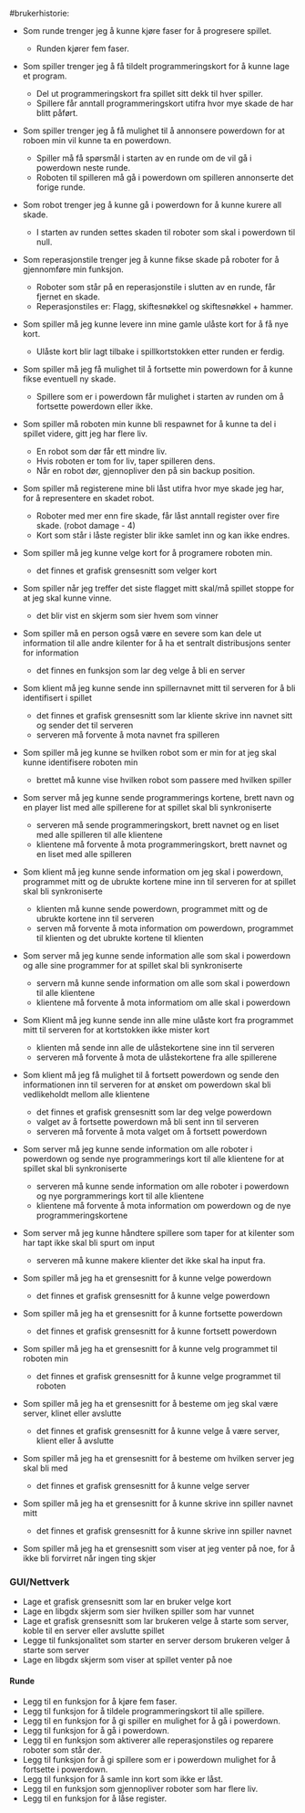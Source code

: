 #brukerhistorie:

- Som runde trenger jeg å kunne kjøre faser for å progresere spillet.
    - Runden kjører fem faser.

- Som spiller trenger jeg å få tildelt programmeringskort for å kunne lage et program.
    - Del ut programmeringskort fra spillet sitt dekk til hver spiller.
    - Spillere får anntall programmeringskort utifra hvor mye skade de har blitt påført.

- Som spiller trenger jeg å få mulighet til å annonsere powerdown for at roboen min vil kunne ta en powerdown.
    - Spiller må få spørsmål i starten av en runde om de vil gå i powerdown neste runde.
    - Roboten til spilleren må gå i powerdown om spilleren annonserte det forige runde.

- Som robot trenger jeg å kunne gå i powerdown for å kunne kurere all skade.
    - I starten av runden settes skaden til roboter som skal i powerdown til null.

- Som reperasjonstile trenger jeg å kunne fikse skade på roboter for å gjennomføre min funksjon.
    - Roboter som står på en reperasjonstile i slutten av en runde, får fjernet en skade.
    - Reperasjonstiles er: Flagg, skiftesnøkkel og skiftesnøkkel + hammer.

- Som spiller må jeg kunne levere inn mine gamle ulåste kort for å få nye kort.
    - Ulåste kort blir lagt tilbake i spillkortstokken etter runden er ferdig.

- Som spiller må jeg få mulighet til å fortsette min powerdown for å kunne fikse eventuell ny skade.
    - Spillere som er i powerdown får mulighet i starten av runden om å fortsette powerdown eller ikke.

- Som spiller må roboten min kunne bli respawnet for å kunne ta del i spillet videre, gitt jeg har flere liv.
    - En robot som dør får ett mindre liv.
    - Hvis roboten er tom for liv, taper spilleren dens.
    - Når en robot dør, gjennopliver den på sin backup position.

- Som spiller må registerene mine bli låst utifra hvor mye skade jeg har, for å representere en skadet robot.
    - Roboter med mer enn fire skade, får låst anntall register over fire skade. (robot damage - 4)
    - Kort som står i låste register blir ikke samlet inn og kan ikke endres.




- Som spiller må jeg kunne velge kort for å programere roboten min.
    - det finnes et grafisk grensesnitt som velger kort
    
- Som spiller når jeg treffer det siste flagget mitt skal/må spillet stoppe for at jeg skal kunne vinne.
    - det blir vist en skjerm som sier hvem som vinner

- Som spiller må en person også være en severe som kan dele ut information til alle andre kilenter for å ha et sentralt 
distribusjons senter for information
    - det finnes en funksjon som lar deg velge å bli en server

- Som klient må jeg kunne sende inn spillernavnet mitt til serveren for å bli identifisert i spillet
    - det finnes et grafisk grensesnitt som lar kliente skrive inn navnet sitt og sender det til serveren 
    - serveren må forvente å mota navnet fra spilleren
- Som spiller må jeg kunne se hvilken robot som er min for at jeg skal kunne identifisere roboten min
    - brettet må kunne vise hvilken robot som passere med hvilken spiller
- Som server må jeg kunne sende programmerings kortene, brett navn og en player list med alle spillerene for at spillet 
skal bli synkroniserte
    - serveren må sende programmeringskort, brett navnet og en liset med alle spilleren til alle klientene
    - klientene må forvente å mota programmeringskort, brett navnet og en liset med alle spilleren
- Som klient må jeg kunne sende information om jeg skal i powerdown, programmet mitt og de ubrukte 
kortene mine inn til serveren for at spillet skal bli synkroniserte
    - klienten må kunne sende powerdown, programmet mitt og de ubrukte kortene inn til serveren
    - serven må forvente å mota information om powerdown, programmet til klienten og det ubrukte kortene til klienten
- Som server må jeg kunne sende information alle som skal i powerdown og alle sine programmer for at spillet skal bli 
synkroniserte
    - servern må kunne sende information om alle som skal i powerdown til alle klientene
    - klientene må forvente å mota informatiom om alle skal i powerdown 

- Som Klient må jeg kunne sende inn alle mine ulåste kort fra programmet mitt til serveren for at kortstokken ikke 
mister kort
    - klienten må sende inn alle de ulåstekortene sine inn til serveren
    - serveren må forvente å mota de ulåstekortene fra alle spillerene

- Som klient må jeg få mulighet til å fortsett powerdown og sende den informationen inn til serveren for at ønsket om 
powerdown skal bli vedlikeholdt mellom alle klientene
    - det finnes et grafisk grensesnitt som lar deg velge powerdown 
    - valget av å fortsette powerdown må bli sent inn til serveren
    - serveren må forvente å mota valget om å fortsett powerdown 

- Som server må jeg kunne sende information om alle roboter i powerdown og sende nye programmerings kort til alle
 klientene for at spillet skal bli synkroniserte
    - serveren må kunne sende information om alle roboter i powerdown og nye porgrammerings kort til alle klientene
    - klientene må forvente å mota information om powerdown og de nye programmeringskortene
 
- Som server må jeg kunne håndtere spillere som taper for at kilenter som har tapt ikke skal bli spurt om input
    - serveren må kunne makere klienter det ikke skal ha input fra.

- Som spiller må jeg ha et grensesnitt for å kunne velge powerdown
    - det finnes et grafisk grensesnitt for å kunne velge powerdown   
- Som spiller må jeg ha et grensesnitt for å kunne fortsette powerdown
    - det finnes et grafisk grensesnitt for å kunne fortsett powerdown  
- Som spiller må jeg ha et grensesnitt for å kunne velg programmet til roboten min
    - det finnes et grafisk grensesnitt for å kunne velge programmet til roboten
- Som spiller må jeg ha et grensesnitt for å besteme om jeg skal være server, klinet eller avslutte
    - det finnes et grafisk grensesnitt for å kunne velge å være server, klient eller å avslutte 
- Som spiller må jeg ha et grensesnitt for å besteme om hvilken server jeg skal bli med
    - det finnes et grafisk grensesnitt for å kunne velge server
- Som spiller må jeg ha et grensesnitt for å kunne skrive inn spiller navnet mitt
    - det finnes et grafisk grensesnitt for å kunne skrive inn spiller navnet
- Som spiller må jeg ha et grensesnitt som viser at jeg venter på noe, for å ikke bli forvirret når ingen ting skjer
    
    
### GUI/Nettverk
- Lage et grafisk grensesnitt som lar en bruker velge kort
- Lage en libgdx skjerm som sier hvilken spiller som har vunnet
- Lage et grafisk grensesnitt som lar brukeren velge å starte som server, koble til en server eller avslutte spillet
- Legge til funksjonalitet som starter en server dersom brukeren velger å starte som server
- Lage en libgdx skjerm som viser at spillet venter på noe
#### Runde

- Legg til en funksjon for å kjøre fem faser.
- Legg til funksjon for å tildele programmeringskort til alle spillere.
- Legg til en funksjon for å gi spiller en mulighet for å gå i powerdown.
- Legg til funksjon for å gå i powerdown.
- Legg til en funksjon som aktiverer alle reperasjonstiles og reparere roboter som står der.
- Legg til funksjon for å gi spillere som er i powerdown mulighet for å fortsette i powerdown.
- Legg til funksjon for å samle inn kort som ikke er låst.
- Legg til en funksjon som gjennopliver roboter som har flere liv.
- Legg til en funksjon for å låse register.